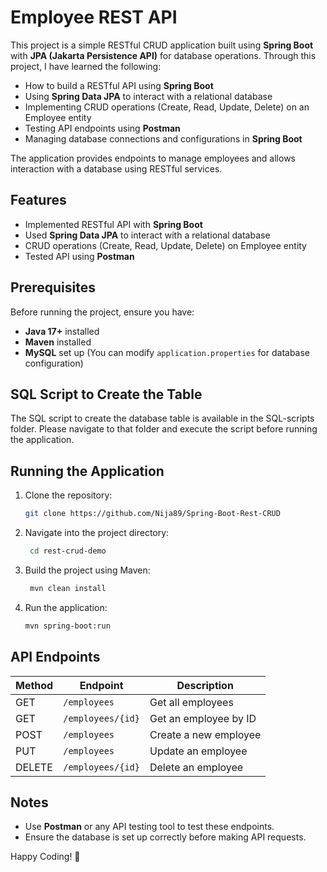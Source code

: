 # Employee REST API

This project is a simple RESTful CRUD application built using **Spring Boot** with **JPA (Jakarta Persistence API)** for database operations. Through this project, I have learned the following:
- How to build a RESTful API using **Spring Boot**
- Using **Spring Data JPA** to interact with a relational database
- Implementing CRUD operations (Create, Read, Update, Delete) on an Employee entity
- Testing API endpoints using **Postman**
- Managing database connections and configurations in **Spring Boot**

The application provides endpoints to manage employees and allows interaction with a database using RESTful services.

## Features
- Implemented RESTful API with **Spring Boot**
- Used **Spring Data JPA** to interact with a relational database
- CRUD operations (Create, Read, Update, Delete) on Employee entity
- Tested API using **Postman**

## Prerequisites
Before running the project, ensure you have:
- **Java 17+** installed
- **Maven** installed
- **MySQL** set up (You can modify `application.properties` for database configuration)

## SQL Script to Create the Table
The SQL script to create the database table is available in the SQL-scripts folder. Please navigate to that folder and execute the script before running the application.

## Running the Application
1. Clone the repository:
   ```sh
   git clone https://github.com/Nija89/Spring-Boot-Rest-CRUD

2. Navigate into the project directory:
   ```sh
    cd rest-crud-demo

3. Build the project using Maven:
   ```sh
    mvn clean install

4. Run the application:
   ```sh
   mvn spring-boot:run

## API Endpoints

| Method  | Endpoint           | Description              |
|---------|-------------------|--------------------------|
| GET     | `/employees`       | Get all employees       |
| GET     | `/employees/{id}`  | Get an employee by ID   |
| POST    | `/employees`       | Create a new employee   |
| PUT     | `/employees`       | Update an employee      |
| DELETE  | `/employees/{id}`  | Delete an employee      |

## Notes
- Use **Postman** or any API testing tool to test these endpoints.
- Ensure the database is set up correctly before making API requests.

Happy Coding! 🚀
